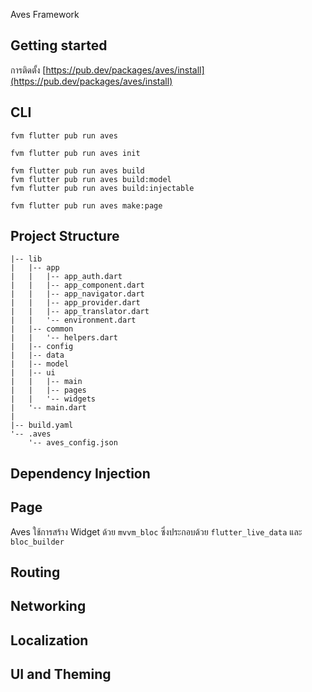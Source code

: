 Aves Framework

## Getting started

การติดตั้ง [https://pub.dev/packages/aves/install](https://pub.dev/packages/aves/install)

## CLI

```
fvm flutter pub run aves
```

```
fvm flutter pub run aves init
```

```
fvm flutter pub run aves build
fvm flutter pub run aves build:model
fvm flutter pub run aves build:injectable
```

```
fvm flutter pub run aves make:page
```

## Project Structure
```
|-- lib
|   |-- app
|   |   |-- app_auth.dart
|   |   |-- app_component.dart
|   |   |-- app_navigator.dart
|   |   |-- app_provider.dart
|   |   |-- app_translator.dart
|   |   '-- environment.dart
|   |-- common
|   |   '-- helpers.dart
|   |-- config
|   |-- data
|   |-- model
|   |-- ui
|   |   |-- main
|   |   |-- pages
|   |   '-- widgets
|   '-- main.dart
|
|-- build.yaml
'-- .aves
    '-- aves_config.json
```

## Dependency Injection

## Page

Aves ใช้การสร้าง Widget ด้วย `mvvm_bloc` ซึ่งประกอบด้วย `flutter_live_data` และ `bloc_builder`

## Routing

## Networking

## Localization

## UI and Theming